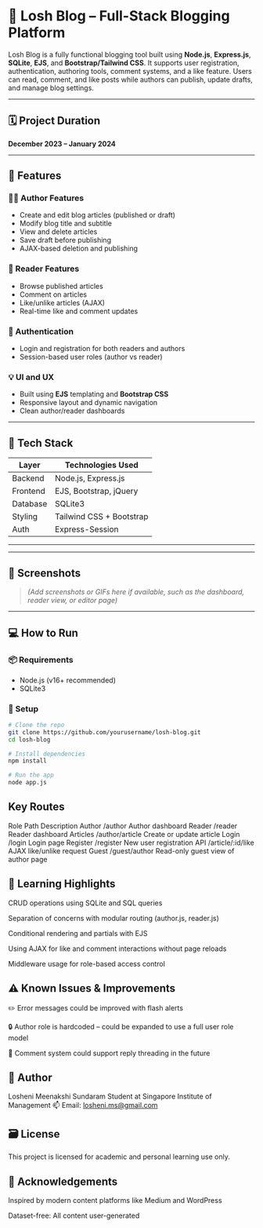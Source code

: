 # 📝 Losh Blog – Full-Stack Blogging Platform

Losh Blog is a fully functional blogging tool built using **Node.js**, **Express.js**, **SQLite**, **EJS**, and **Bootstrap/Tailwind CSS**. It supports user registration, authentication, authoring tools, comment systems, and a like feature. Users can read, comment, and like posts while authors can publish, update drafts, and manage blog settings.

---

## 🗓️ Project Duration

**December 2023 – January 2024**

---

## 🚀 Features

### 👨‍💻 Author Features
- Create and edit blog articles (published or draft)
- Modify blog title and subtitle
- View and delete articles
- Save draft before publishing
- AJAX-based deletion and publishing

### 👥 Reader Features
- Browse published articles
- Comment on articles
- Like/unlike articles (AJAX)
- Real-time like and comment updates

### 🔐 Authentication
- Login and registration for both readers and authors
- Session-based user roles (author vs reader)

### 💡 UI and UX
- Built using **EJS** templating and **Bootstrap CSS**
- Responsive layout and dynamic navigation
- Clean author/reader dashboards

---

## 🧱 Tech Stack

| Layer        | Technologies Used              |
|--------------|--------------------------------|
| Backend      | Node.js, Express.js            |
| Frontend     | EJS, Bootstrap, jQuery         |
| Database     | SQLite3                        |
| Styling      | Tailwind CSS + Bootstrap       |
| Auth         | Express-Session                |

---


---

## 📸 Screenshots

> *(Add screenshots or GIFs here if available, such as the dashboard, reader view, or editor page)*

---

## 💻 How to Run

### 📦 Requirements

- Node.js (v16+ recommended)
- SQLite3

### 🧪 Setup

```bash
# Clone the repo
git clone https://github.com/yourusername/losh-blog.git
cd losh-blog

# Install dependencies
npm install

# Run the app
node app.js
```

## Key Routes
Role	Path	Description
Author	/author	Author dashboard
Reader	/reader	Reader dashboard
Articles	/author/article	Create or update article
Login	/login	Login page
Register	/register	New user registration
API	/article/:id/like	AJAX like/unlike request
Guest	/guest/author	Read-only guest view of author page

## 🎯 Learning Highlights
CRUD operations using SQLite and SQL queries

Separation of concerns with modular routing (author.js, reader.js)

Conditional rendering and partials with EJS

Using AJAX for like and comment interactions without page reloads

Middleware usage for role-based access control

## ⚠️ Known Issues & Improvements

✏️ Error messages could be improved with flash alerts

🔒 Author role is hardcoded – could be expanded to use a full user role model

💬 Comment system could support reply threading in the future

## 👤 Author
Losheni Meenakshi Sundaram
Student at Singapore Institute of Management
📫 Email: losheni.ms@gmail.com

## 🗃️ License
This project is licensed for academic and personal learning use only.

## 🙌 Acknowledgements
Inspired by modern content platforms like Medium and WordPress

Dataset-free: All content user-generated



